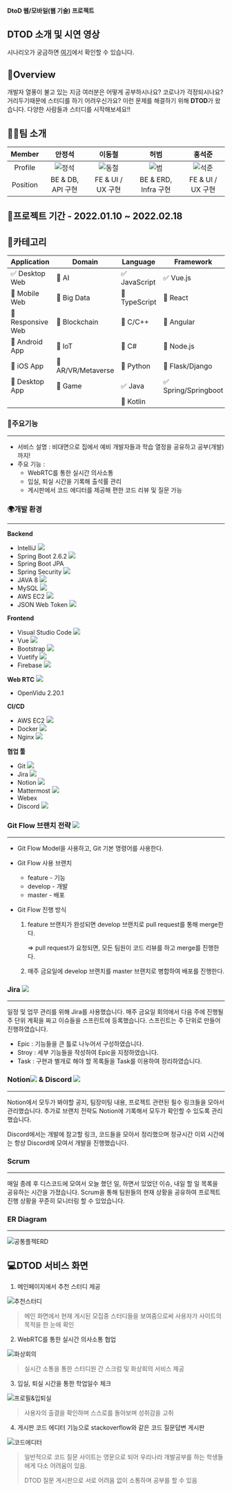 #### DtoD 웹/모바일(웹 기술) 프로젝트

## DTOD 소개 및 시연 영상

시나리오가 궁금하면 [여기](https://lab.ssafy.com/s06-webmobile1-sub2/S06P12B210/-/blob/develop/%EC%8B%9C%EB%82%98%EB%A6%AC%EC%98%A4.md)에서 확인할 수 있습니다.

## 🌟Overview

개발자 열풍이 불고 있는 지금 여러분은 어떻게 공부하시나요? 코로나가 걱정되시나요? 거리두기때문에 스터디를 하기 어려우신가요?
이런 문제를 해결하기 위해 **DTOD**가 왔습니다. 다양한 사람들과 스터디를 시작해보세요!!



## 👨‍💻팀 소개

|  Member  |             안정석              |             이동철              |            허범             |            홍석준             |
| :------: | :-----------------------------: | :-----------------------------: | :-------------------------: | :---------------------------: |
| Profile  | ![정석](README.assets/정석.png) | ![동철](README.assets/동철.png) | ![범](README.assets/범.png) | ![석준](README_사진/석준.png) |
| Position |        BE & DB, API 구현        |        FE & UI / UX 구현        |    BE & ERD, Infra 구현     |       FE & UI / UX 구현       |



## 📌프로젝트 기간 - 2022.01.10 ~ 2022.02.18



## 📌카테고리

| Application                          | Domain                                | Language                         | Framework                            |
| ------------------------------------ | ------------------------------------- | -------------------------------- | ------------------------------------ |
| :white_check_mark: Desktop Web       | :black_square_button: AI              | :white_check_mark: JavaScript    | :white_check_mark: Vue.js            |
| :black_square_button: Mobile Web     | :black_square_button: Big Data        | :black_square_button: TypeScript | :black_square_button: React          |
| :black_square_button: Responsive Web | :black_square_button: Blockchain      | :black_square_button: C/C++      | :black_square_button: Angular        |
| :black_square_button: Android App    | :black_square_button: IoT             | :black_square_button: C#         | :black_square_button: Node.js        |
| :black_square_button: iOS App        | :black_square_button: AR/VR/Metaverse | :black_square_button: Python     | :black_square_button: Flask/Django   |
| :black_square_button: Desktop App    | :black_square_button: Game            | :white_check_mark: Java          | :white_check_mark: Spring/Springboot |
|                                      |                                       | :black_square_button: Kotlin     |                                      |



### 📌주요기능

---

- 서비스 설명 : 비대면으로 집에서 예비 개발자들과 학습 열정을 공유하고 공부(개발)까지!
- 주요 기능 :
  - WebRTC를 통한 실시간 의사소통
  - 입실, 퇴실 시간을 기록해 출석률 관리
  - 게시판에서 코드 에디터를 제공해 편한 코드 리뷰 및 질문 가능

### 🌍개발 환경

---

**Backend**

- IntelliJ <img src="https://img.shields.io/badge/IntelliJ-000000?style=flat-square&logo=IntelliJIDEA&logoColor=white"/>
- Spring Boot 2.6.2 <img src="https://img.shields.io/badge/Spring Boot-6DB33F?style=flat-square&logo=Spring Boot&logoColor=white"/>
- Spring Boot JPA 
- Spring Security <img src="https://img.shields.io/badge/Spring Security-6DB33F?style=flat-square&logo=Spring Security&logoColor=white"/>
- JAVA 8 <img src="https://img.shields.io/badge/Java-007396?style=flat-square&logo=Java&logoColor=white"/>
- MySQL <img src="https://img.shields.io/badge/MySQL-4479A1?style=flat-square&logo=MySQL&logoColor=white"/>
- AWS EC2 <img src="https://img.shields.io/badge/AWS EC2-232F3E?style=flat-square&logo=Amazon AWS&logoColor=white"/>
- JSON Web Token <img src="https://img.shields.io/badge/JSON Web Tokens-000000?style=flat-square&logo=JSON Web Tokens&logoColor=white"/>

**Frontend**

- Visual Studio Code <img src="https://img.shields.io/badge/Visual Studio Code-007ACC?style=flat-square&logo=Visual Studio Code&logoColor=white"/>
- Vue <img src="https://img.shields.io/badge/Vue.js-4FC08D?style=flat-square&logo=vue.js&logoColor=black"/>
- Bootstrap <img src="https://img.shields.io/badge/Bootstrap-7952B3?style=flat-square&logo=Bootstrap&logoColor=white"/>
- Vuetify <img src="https://img.shields.io/badge/Vuetify-1867C0?style=flat-square&logo=vuetify&logoColor=white"/>
- Firebase <img src="https://img.shields.io/badge/Firebase-FFCA28?style=flat-square&logo=Firebase&logoColor=black"/>

**Web RTC** <img src="https://img.shields.io/badge/WebRTC-FFCA28?style=flat-square&logo=WebRTC&logoColor=black"/>

- OpenVidu 2.20.1

**CI/CD**

- AWS EC2 <img src="https://img.shields.io/badge/AWS EC2-232F3E?style=flat-square&logo=Amazon AWS&logoColor=white"/>
- Docker <img src="https://img.shields.io/badge/Docker-2496ED?style=flat-square&logo=Docker&logoColor=black"/>
- Nginx <img src="https://img.shields.io/badge/nginx-009639?style=flat-square&logo=nginx&logoColor=black"/>

**협업 툴**

- Git <img src="https://img.shields.io/badge/git-F05032?style=flat-square&logo=Git&logoColor=white"/>
- Jira <img src="https://img.shields.io/badge/jira-0052CC?style=flat-square&logo=Jirasoftware&logoColor=white"/>
- Notion <img src="https://img.shields.io/badge/Notion-000000?style=flat-square&logo=Notion&logoColor=white"/>
- Mattermost <img src="https://img.shields.io/badge/Mattermost-0058CC?style=flat-square&logo=Mattermost&logoColor=white"/>
- Webex 
- Discord <img src="https://img.shields.io/badge/Discord-5865F2?style=flat-square&logo=Discord&logoColor=white"/>



### Git Flow 브랜치 전략 <img src="https://img.shields.io/badge/git-F05032?style=flat-square&logo=Git&logoColor=white"/>

---

- Git Flow Model을 사용하고, Git 기본 명령어를 사용한다.

- Git Flow 사용 브랜치

  - feature - 기능
  - develop - 개발
  - master - 배포

- Git Flow 진행 방식

  1. feature 브랜치가 완성되면 develop 브랜치로 pull request를 통해 merge한다.

     => pull request가 요청되면, 모든 팀원이 코드 리뷰를 하고 merge를 진행한다.

  2. 매주 금요일에 develop 브랜치를 master 브랜치로 병합하여 배포를 진행한다.



### Jira  <img src="https://img.shields.io/badge/jira-0052CC?style=flat-square&logo=Jirasoftware&logoColor=white"/>

---

일정 및 업무 관리를 위해 Jira를 사용했습니다. 매주 금요일 회의에서 다음 주에 진행될 주 단위 계획을 짜고 이슈들을 스프린트에 등록했습니다. 스프린트는 주 단위로 만들어 진행하였습니다.

- Epic : 기능들을 큰 틀로 나누어서 구성하였습니다.
- Stroy : 세부 기능들을 작성하여 Epic을 지정하였습니다.
- Task : 구현과 별개로 해야 할 목록들을 Task를 이용하여 정리하였습니다.



### Notion<img src="https://img.shields.io/badge/Notion-000000?style=flat-square&logo=Notion&logoColor=white"/> & Discord <img src="https://img.shields.io/badge/Discord-5865F2?style=flat-square&logo=Discord&logoColor=white"/>

---

Notion에서 모두가 봐야할 공지, 팀장미팅 내용, 프로젝트 관련된 필수 링크들을 모아서 관리했습니다. 추가로 브랜치 전략도 Notion에 기록해서 모두가 확인할 수 있도록 관리했습니다.

Discord에서는 개발에 참고할 링크, 코드들을 모아서 정리했으며 정규시간 이외 시간에는 항상 Discord에 모여서 개발을 진행했습니다.



### Scrum

---

매일 종례 후 디스코드에 모여서 오늘 했던 일, 하면서 있었던 이슈, 내일 할 일 목록을 공유하는 시간을 가졌습니다. Scrum을 통해 팀원들의 현재 상황을 공유하여 프로젝트 진행 상황을 꾸준히 모니터링 할 수 있었습니다.



### ER Diagram

---

![공통플젝ERD](README.assets/공통플젝ERD.png)



## 💻DTOD 서비스 화면

1. 메인페이지에서 추천 스터디 제공

![추천스터디](README.assets/추천스터디.gif)

> 메인 화면에서 현재 게시된 모집중 스터디들을 보여줌으로써 사용자가 사이트의 목적을 한 눈에 확인



2. WebRTC를 통한 실시간 의사소통 협업

![화상회의](README.assets/화상회의-16451531348431.gif)

> 실시간 소통을 통한 스터디원 간 스크럼 및 화상회의 서비스 제공

3. 입실, 퇴실 시간을 통한 학업일수 체크

![프로필&입퇴실](README.assets/프로필&입퇴실.gif)

> 사용자의 출결을 확인하며 스스로를 돌아보며 성취감을 고취

4. 게시판 코드 에디터 기능으로 stackoverflow와 같은 코드 질문답변 게시판

![코드에디터](README.assets/코드에디터.gif)

> 일반적으로 코드 질문 사이트는 영문으로 되어 우리나라 개발공부를 하는 학생들에게 다소 어려움이 있음.
>
> DTOD 질문 게시판으로 서로  어려움 없이 소통하며 공부를 할 수 있음 
